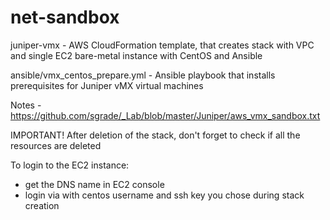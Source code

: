 # net-sandbox

juniper-vmx - AWS CloudFormation template, that creates stack with
VPC and single EC2 bare-metal instance with CentOS and Ansible

ansible/vmx_centos_prepare.yml -
Ansible playbook that installs prerequisites for Juniper vMX virtual machines

Notes - https://github.com/sgrade/_Lab/blob/master/Juniper/aws_vmx_sandbox.txt

IMPORTANT!
After deletion of the stack, don't forget to check if all the resources are
deleted

To login to the EC2 instance:
- get the DNS name in EC2 console
- login via with centos username and ssh key you chose during stack creation
